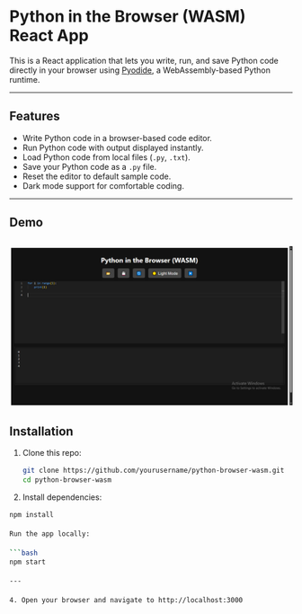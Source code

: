 # Python in the Browser (WASM) React App

This is a React application that lets you write, run, and save Python code directly in your browser using [Pyodide](https://pyodide.org/), a WebAssembly-based Python runtime.

---

## Features

- Write Python code in a browser-based code editor.
- Run Python code with output displayed instantly.
- Load Python code from local files (`.py`, `.txt`).
- Save your Python code as a `.py` file.
- Reset the editor to default sample code.
- Dark mode support for comfortable coding.

---

## Demo

![Demo Screenshot](./demo-screenshot.png)  
---

## Installation

1. Clone this repo:

   ```bash
   git clone https://github.com/yourusername/python-browser-wasm.git
   cd python-browser-wasm

2. Install dependencies:

  ```bash
  npm install

Run the app locally:

  ```bash
  npm start

---

4. Open your browser and navigate to http://localhost:3000